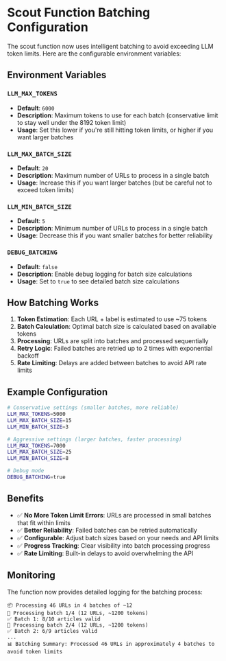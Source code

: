 # Scout Function Batching Configuration

The scout function now uses intelligent batching to avoid exceeding LLM token limits. Here are the configurable environment variables:

## Environment Variables

### `LLM_MAX_TOKENS`
- **Default**: `6000`
- **Description**: Maximum tokens to use for each batch (conservative limit to stay well under the 8192 token limit)
- **Usage**: Set this lower if you're still hitting token limits, or higher if you want larger batches

### `LLM_MAX_BATCH_SIZE`
- **Default**: `20`
- **Description**: Maximum number of URLs to process in a single batch
- **Usage**: Increase this if you want larger batches (but be careful not to exceed token limits)

### `LLM_MIN_BATCH_SIZE`
- **Default**: `5`
- **Description**: Minimum number of URLs to process in a single batch
- **Usage**: Decrease this if you want smaller batches for better reliability

### `DEBUG_BATCHING`
- **Default**: `false`
- **Description**: Enable debug logging for batch size calculations
- **Usage**: Set to `true` to see detailed batch size calculations

## How Batching Works

1. **Token Estimation**: Each URL + label is estimated to use ~75 tokens
2. **Batch Calculation**: Optimal batch size is calculated based on available tokens
3. **Processing**: URLs are split into batches and processed sequentially
4. **Retry Logic**: Failed batches are retried up to 2 times with exponential backoff
5. **Rate Limiting**: Delays are added between batches to avoid API rate limits

## Example Configuration

```bash
# Conservative settings (smaller batches, more reliable)
LLM_MAX_TOKENS=5000
LLM_MAX_BATCH_SIZE=15
LLM_MIN_BATCH_SIZE=3

# Aggressive settings (larger batches, faster processing)
LLM_MAX_TOKENS=7000
LLM_MAX_BATCH_SIZE=25
LLM_MIN_BATCH_SIZE=8

# Debug mode
DEBUG_BATCHING=true
```

## Benefits

- ✅ **No More Token Limit Errors**: URLs are processed in small batches that fit within limits
- ✅ **Better Reliability**: Failed batches can be retried automatically
- ✅ **Configurable**: Adjust batch sizes based on your needs and API limits
- ✅ **Progress Tracking**: Clear visibility into batch processing progress
- ✅ **Rate Limiting**: Built-in delays to avoid overwhelming the API

## Monitoring

The function now provides detailed logging for the batching process:

```
📦 Processing 46 URLs in 4 batches of ~12
🔄 Processing batch 1/4 (12 URLs, ~1200 tokens)
✅ Batch 1: 8/10 articles valid
🔄 Processing batch 2/4 (12 URLs, ~1200 tokens)
✅ Batch 2: 6/9 articles valid
...
📊 Batching Summary: Processed 46 URLs in approximately 4 batches to avoid token limits
```

